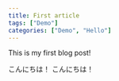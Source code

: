 ```yaml
---
title: First article
tags: ["Demo"]
categories: ["Demo", "Hello"]
---
```


This is my first blog post!

こんにちは！
こんにちは！
